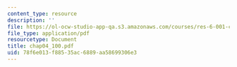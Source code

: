 ```yaml
---
content_type: resource
description: ''
file: https://ol-ocw-studio-app-qa.s3.amazonaws.com/courses/res-6-001-continuum-electromechanics-spring-2009/78f6e013f88535ac6889aa58699306e3_chap04_100.pdf
file_type: application/pdf
resourcetype: Document
title: chap04_100.pdf
uid: 78f6e013-f885-35ac-6889-aa58699306e3
---
```


